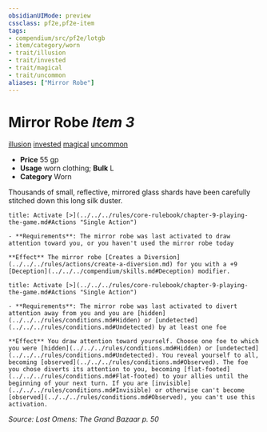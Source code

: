 ```yaml
---
obsidianUIMode: preview
cssclass: pf2e,pf2e-item
tags:
- compendium/src/pf2e/lotgb
- item/category/worn
- trait/illusion
- trait/invested
- trait/magical
- trait/uncommon
aliases: ["Mirror Robe"]
---
```

# Mirror Robe *Item 3*  
[illusion](../../../rules/traits/illusion.md)  [invested](../../../rules/traits/invested.md)  [magical](../../../rules/traits/magical.md)  [uncommon](../../../rules/traits/uncommon.md)  

- **Price** 55 gp
- **Usage** worn clothing; **Bulk** L
- **Category** Worn

Thousands of small, reflective, mirrored glass shards have been carefully stitched down this long silk duster.

```ad-embed-ability
title: Activate [>](../../../rules/core-rulebook/chapter-9-playing-the-game.md#Actions "Single Action")

- **Requirements**: The mirror robe was last activated to draw attention toward you, or you haven't used the mirror robe today

**Effect** The mirror robe [Creates a Diversion](../../../rules/actions/create-a-diversion.md) for you with a +9 [Deception](../../../compendium/skills.md#Deception) modifier.
```

```ad-embed-ability
title: Activate [>](../../../rules/core-rulebook/chapter-9-playing-the-game.md#Actions "Single Action")

- **Requirements**: The mirror robe was last activated to divert attention away from you and you are [hidden](../../../rules/conditions.md#Hidden) or [undetected](../../../rules/conditions.md#Undetected) by at least one foe

**Effect** You draw attention toward yourself. Choose one foe to which you were [hidden](../../../rules/conditions.md#Hidden) or [undetected](../../../rules/conditions.md#Undetected). You reveal yourself to all, becoming [observed](../../../rules/conditions.md#Observed). The foe you chose diverts its attention to you, becoming [flat-footed](../../../rules/conditions.md#Flat-footed) to your allies until the beginning of your next turn. If you are [invisible](../../../rules/conditions.md#Invisible) or otherwise can't become [observed](../../../rules/conditions.md#Observed), you can't use this activation.
```

*Source: Lost Omens: The Grand Bazaar p. 50*
